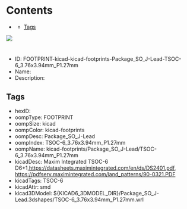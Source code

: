 



Contents
========

* [](#)
	* [Tags](#tags)
  
![][im]
# 

- ID: FOOTPRINT-kicad-kicad-footprints-Package_SO_J-Lead-TSOC-6_3.76x3.94mm_P1.27mm
- Name: 
- Description: 

## Tags

- hexID: 
- oompType: FOOTPRINT
- oompSize: kicad
- oompColor: kicad-footprints
- oompDesc: Package_SO_J-Lead
- oompIndex: TSOC-6_3.76x3.94mm_P1.27mm
- oompName: kicad-footprints/Package_SO_J-Lead/TSOC-6_3.76x3.94mm_P1.27mm
- kicadDesc: Maxim Integrated TSOC-6 D6+1,https://datasheets.maximintegrated.com/en/ds/DS2401.pdf, https://pdfserv.maximintegrated.com/land_patterns/90-0321.PDF
- kicadTags: TSOC-6
- kicadAttr: smd
- kicad3DModel: ${KICAD6_3DMODEL_DIR}/Package_SO_J-Lead.3dshapes/TSOC-6_3.76x3.94mm_P1.27mm.wrl



[im]: image.png
